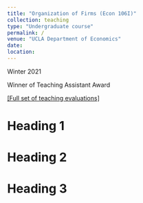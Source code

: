 ```yaml
---
title: "Organization of Firms (Econ 106I)"
collection: teaching
type: "Undergraduate course"
permalink: /
venue: "UCLA Department of Economics"
date: 
location: 
---
```


Winter 2021  

Winner of Teaching Assistant Award

 [[Full set of teaching evaluations]](/assets/pdf/RAJA_C_full_106I_evaluations.pdf)


Heading 1
======

Heading 2
======

Heading 3
======
